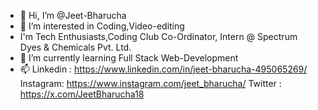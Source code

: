 - 👋 Hi, I’m @Jeet-Bharucha
- 👀 I’m interested in Coding,Video-editing
- I'm Tech Enthusiasts,Coding Club Co-Ordinator, Intern @ Spectrum Dyes & Chemicals Pvt. Ltd.
- 🌱 I’m currently learning Full Stack Web-Development
- 📫 Linkedin : https://www.linkedin.com/in/jeet-bharucha-495065269/
     Instagram: https://www.instagram.com/jeet_bharucha/
     Twitter  : https://x.com/JeetBharucha18


<!---
Jeet-Bharucha/Jeet-Bharucha is a ✨ special ✨ repository because its `README.md` (this file) appears on your GitHub profile.
You can click the Preview link to take a look at your changes.
--->
